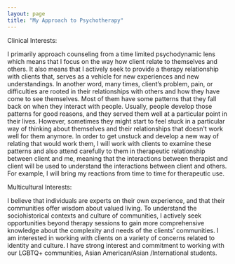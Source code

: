 ```yaml
---
layout: page
title: "My Approach to Psychotherapy"
---
```

Clinical Interests:

I primarily approach counseling from a time limited psychodynamic lens which means that I focus on the way how client relate to themselves and others. It also means that I actively seek to provide a therapy relationship with clients that, serves as a vehicle for new experiences and new understandings. In another word, many times, client’s problem, pain, or difficulties are rooted in their relationships with others and how they have come to see themselves. Most of them have some patterns that they fall back on when they interact with people. Usually, people develop those patterns for good reasons, and they served them well at a particular point in their lives. However, sometimes they might start to feel stuck in a particular way of thinking about themselves and their relationships that doesn't work well for them anymore. In order to get unstuck and develop a new way of relating that would work them, I will work with clients to examine these patterns and also attend carefully to them in therapeutic relationship between client and me, meaning that the interactions between therapist and client will be used to understand the interactions between client and others. For example, I will bring my reactions from time to time for therapeutic use. 


Multicultural Interests:

I believe that individuals are experts on their own experience, and that their communities offer wisdom about valued living. To understand the sociohistorical contexts and culture of communities, I actively seek opportunities beyond therapy sessions to gain more comprehensive knowledge about the complexity and needs of the clients’ communities. I am interested in working with clients on a variety of concerns related to identity and culture. I have strong interest and commitment to working with our LGBTQ+ communities, Asian American/Asian /International students.

